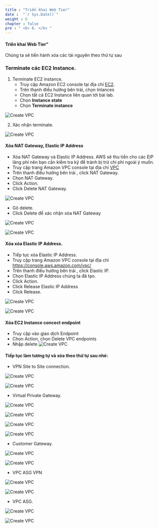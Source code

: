 ```yaml
---
title : "Triển khai Web Tier"
date :  "`r Sys.Date()`" 
weight : 6
chapter : false
pre : " <b> 6. </b> "
---
```

#### Triển khai Web Tier"

Chúng ta sẽ tiến hành xóa các tài nguyên theo thứ tự sau

### Terminate các EC2 Instance.
1. Terminate EC2 instance.
    - Truy cập Amazon EC2 console tại địa chỉ [EC2](https://console.aws.amazon.com/ec2/).
    - Trên thanh điều hướng bên trái, chọn Intances
    - Chọn tất cả EC2 Instance liên quan tới bài lab.
    - Chọn **Instance state**
    - Chọn **Terminate instance**

![Create VPC](/images/16/0001.png?featherlight=false&width=90pc)

2. Xác nhận terminate.

![Create VPC](/images/16/0002.png?featherlight=false&width=90pc)

#### Xóa NAT Gateway, Elastic IP Address 

- Xóa NAT Gateway và Elastic IP Address. AWS sẽ thu tiền cho các EIP lãng phí nên bạn cần kiểm tra kỹ để tránh bị trừ chi phí ngoài ý muốn.
- Truy cập trang Amazon VPC console tại địa chỉ [VPC](https://console.aws.amazon.com/vpc/)
- Trên thanh điều hướng bên trái , click NAT Gateway.
- Chọn NAT Gateway.
- Click Action.
- Click Delete NAT Gateway.

![Create VPC](/images/16/0003.png?featherlight=false&width=90pc)

- Gõ delete.
- Click Delete để xác nhận xóa NAT Gateway

![Create VPC](/images/16/0004.png?featherlight=false&width=90pc)

![Create VPC](/images/16/0005.png?featherlight=false&width=90pc)

#### Xóa xóa Elastic IP Address.
- Tiếp tục xóa Elastic IP Address.
- Truy cập trang Amazon VPC console tại địa chỉ https://console.aws.amazon.com/vpc/
- Trên thanh điều hướng bên trái , click Elastic IP.
- Chọn Elastic IP Address chúng ta đã tạo.
- Click Action.
- Click Release Elastic IP Address
- Click Release.

![Create VPC](/images/16/0006.png?featherlight=false&width=90pc)

![Create VPC](/images/16/0007.png?featherlight=false&width=90pc)

#### Xóa EC2 Instance concect endpoint
- Truy cập vào giao dịch Endpoint
- Chọn Action, chọn Delete VPC endpoints
- Nhập delete
![Create VPC](/images/16/00020.png?featherlight=false&width=90pc)

#### Tiếp tục làm tương tự và xóa theo thứ tự sau nhé:
- VPN Site to Site connection.

![Create VPC](/images/16/0008.png?featherlight=false&width=90pc)

![Create VPC](/images/16/0009.png?featherlight=false&width=90pc)

- Virtual Private Gateway.
  
![Create VPC](/images/16/00010.png?featherlight=false&width=90pc)

![Create VPC](/images/16/00011.png?featherlight=false&width=90pc)

![Create VPC](/images/16/00012.png?featherlight=false&width=90pc)

![Create VPC](/images/16/00013.png?featherlight=false&width=90pc)

- Customer Gateway.

![Create VPC](/images/16/00014.png?featherlight=false&width=90pc)


![Create VPC](/images/16/00015.png?featherlight=false&width=90pc)

- VPC ASG VPN

![Create VPC](/images/16/00016.png?featherlight=false&width=90pc)

![Create VPC](/images/16/00017.png?featherlight=false&width=90pc)

- VPC ASG.

![Create VPC](/images/16/00018.png?featherlight=false&width=90pc)

![Create VPC](/images/16/00019.png?featherlight=false&width=90pc)
